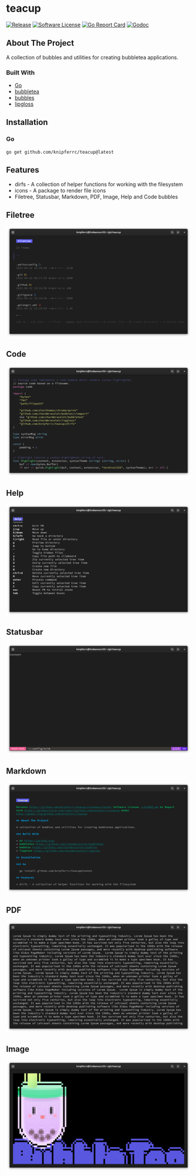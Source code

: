 # teacup

[![Release](https://img.shields.io/github/release/knipferrc/teacup.svg?style=flat-square)](https://github.com/knipferrc/teacup/releases/latest)
[![Software License](https://img.shields.io/badge/license-MIT-brightgreen.svg?style=flat-square)](LICENSE.md)
[![Go Report Card](https://goreportcard.com/badge/github.com/knipferrc/teacup?style=flat-square)](https://goreportcard.com/report/github.com/knipferrc/teacup)
[![Godoc](https://godoc.org/github.com/knipferrc/teacup?status.svg&style=flat-square)](http://godoc.org/github.com/knipferrc/teacup)

## About The Project

A collection of bubbles and utilities for creating bubbletea applications.

### Built With

- [Go](https://golang.org/)
- [bubbletea](https://github.com/charmbracelet/bubbletea)
- [bubbles](https://github.com/charmbracelet/bubbles)
- [lipgloss](https://github.com/charmbracelet/lipgloss)

## Installation

### Go

```
go get github.com/knipferrc/teacup@latest
```

## Features

- dirfs - A collection of helper functions for working with the filesystem
- icons - A package to render file icons
- Filetree, Statusbar, Markdown, PDF, Image, Help and Code bubbles

## Filetree

![filetree](./assets/filetree.png)

## Code

![code](./assets/code.png)

## Help

![help](./assets/help.png)

## Statusbar

![statusbar](./assets/statusbar.png)

## Markdown

![markdown](./assets/markdown.png)

## PDF

![PDF](./assets/pdf.png)

## Image

![image](./assets/image.png)

